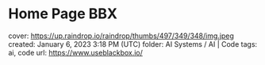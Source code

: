 # Home Page BBX

cover: https://up.raindrop.io/raindrop/thumbs/497/349/348/img.jpeg
created: January 6, 2023 3:18 PM (UTC)
folder: AI Systems / AI | Code
tags: ai, code
url: https://www.useblackbox.io/